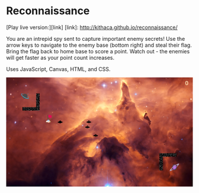 # Reconnaissance

[Play live version:][link]
[link]: http://kithaca.github.io/reconnaissance/

You are an intrepid spy sent to capture important enemy secrets! Use the arrow keys to navigate to the enemy base (bottom right) and steal their flag. Bring the flag back to home base to score a point. Watch out - the enemies will get faster as your point count increases.

Uses JavaScript, Canvas, HTML, and CSS.

![screenshot](withFlag.png)
